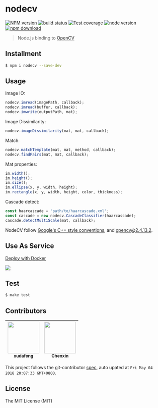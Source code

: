 # nodecv

[![NPM version][npm-image]][npm-url]
[![build status][travis-image]][travis-url]
[![Test coverage][coveralls-image]][coveralls-url]
[![node version][node-image]][node-url]
[![npm download][download-image]][download-url]

[npm-image]: https://img.shields.io/npm/v/nodecv.svg?style=flat-square
[npm-url]: https://npmjs.org/package/nodecv
[travis-image]: https://img.shields.io/travis/macacajs/nodecv.svg?style=flat-square
[travis-url]: https://travis-ci.org/macacajs/nodecv
[coveralls-image]: https://img.shields.io/coveralls/macacajs/nodecv.svg?style=flat-square
[coveralls-url]: https://coveralls.io/r/macacajs/nodecv?branch=master
[node-image]: https://img.shields.io/badge/node.js-%3E=_6-green.svg?style=flat-square
[node-url]: http://nodejs.org/download/
[download-image]: https://img.shields.io/npm/dm/nodecv.svg?style=flat-square
[download-url]: https://npmjs.org/package/nodecv

> Node.js binding to [OpenCV](//github.com/opencv/opencv)

## Installment

```bash
$ npm i nodecv --save-dev
```

## Usage

Image IO:

```javascript
nodecv.imread(imagePath, callback);
nodecv.imread(buffer, callback);
nodecv.imwrite(outputPath, mat);
```

Image Dissimilarity:

```javascript
nodecv.imageDissimilarity(mat, mat, callback);
```

Match:

```javascript
nodecv.matchTemplate(mat, mat, method, callback);
nodecv.findPairs(mat, mat, callback);
```

Mat properties:

```javascript
im.width();
im.height();
im.size();
im.ellipse(x, y, width, height);
im.rectangle(x, y, width, height, color, thickness);
```

Cascade detect:

``` javascript
const haarcascade = 'path/to/haarcascade.xml';
const cascade = new nodecv.CascadeClassifier(haarcascade);
cascade.detectMultiScale(mat, callback);
```

NodeCV follow [Google's C++ style conventions](//google.github.io/styleguide/cppguide.html), and [opencv@2.4.13.2](http://docs.opencv.org/2.4.13.2/).

## Use As Service

[Deploy with Docker](//github.com/macacajs/nodecv-server)

![](http://wx3.sinaimg.cn/large/6d308bd9gy1fek6oa9i3vj21kw0zrn4y.jpg)

## Test

```bash
$ make test
```

<!-- GITCONTRIBUTOR_START -->

## Contributors

|[<img src="https://avatars1.githubusercontent.com/u/1011681?v=4" width="100px;"/><br/><sub><b>xudafeng</b></sub>](https://github.com/xudafeng)<br/>|[<img src="https://avatars3.githubusercontent.com/u/870082?v=4" width="100px;"/><br/><sub><b>Chenxin</b></sub>](https://github.com/Chenxin)<br/>
| :---: | :---: |


This project follows the git-contributor [spec](https://github.com/xudafeng/git-contributor), auto upated at `Fri May 04 2018 20:07:33 GMT+0800`.

<!-- GITCONTRIBUTOR_END -->

## License

The MIT License (MIT)
